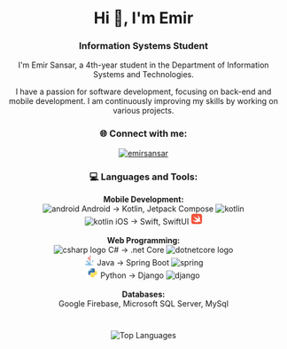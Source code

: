 <h1 align="center">Hi 👋, I'm Emir</h1>
<h3 align="center">Information Systems Student</h3>
<div align="center">
  <p style="text-align: center;">I'm Emir Sansar, a 4th-year student in the Department of Information Systems and Technologies.</p> 
  <p style="text-align: center;">I have a passion for software development, focusing on back-end and mobile development. I am continuously improving my skills by working on various projects.</p>
</div>
<h3 align="center">🌐 Connect with me:</h3>
<p align="center">
  <a href="https://linkedin.com/in/emirsansar" target="_blank">
    <img src="https://raw.githubusercontent.com/rahuldkjain/github-profile-readme-generator/master/src/images/icons/Social/linked-in-alt.svg" alt="emirsansar" height="25" width="25" />
  </a>
</p>
<h3 align="center">💻 Languages and Tools:</h3>

<div align="center">
    <strong>Mobile Development:</strong> <br>
    <img src="https://cdn-icons-png.flaticon.com/512/174/174836.png" alt="android" width="20" height="20"/> 
    Android -> Kotlin, Jetpack Compose
    <img src="https://www.vectorlogo.zone/logos/kotlinlang/kotlinlang-icon.svg" alt="kotlin" width="20" height="20" /> <br>
    <img src="https://uxwing.com/wp-content/themes/uxwing/download/brands-and-social-media/apple-icon.png" alt="kotlin" width="20" height="20" />
    iOS -> Swift, SwiftUI
    <img src="https://raw.githubusercontent.com/devicons/devicon/master/icons/swift/swift-original.svg" alt="swift" width="20" height="20"/><br><br>
    <strong>Web Programming:</strong><br>
     <img src="https://cdn.jsdelivr.net/gh/devicons/devicon/icons/csharp/csharp-original.svg" height="20" alt="csharp logo"  />
    C# -> .net Core
    <img src="https://cdn.jsdelivr.net/gh/devicons/devicon/icons/dotnetcore/dotnetcore-original.svg" height="20" alt="dotnetcore logo"  /> <br>
    <img src="https://raw.githubusercontent.com/devicons/devicon/master/icons/java/java-original.svg" alt="java" width="20" height="20" />
    Java -> Spring Boot
    <img src="https://www.vectorlogo.zone/logos/springio/springio-icon.svg" alt="spring" width="20" height="20"/> <br>
    <img src="https://raw.githubusercontent.com/devicons/devicon/master/icons/python/python-original.svg" alt="python" width="20" height="20"/> 
    Python -> Django
    <img src="https://cdn.worldvectorlogo.com/logos/django.svg" alt="django" width="20" height="20"/><br><br>
    <strong>Databases:</strong><br>
      Google Firebase, Microsoft SQL Server, MySql 
</div> <br>

###

<div align="center">
  <img src="https://github-readme-stats.vercel.app/api/top-langs/?username=emirsansar&layout=compact&theme=dark" alt="Top Languages" />
</div>
